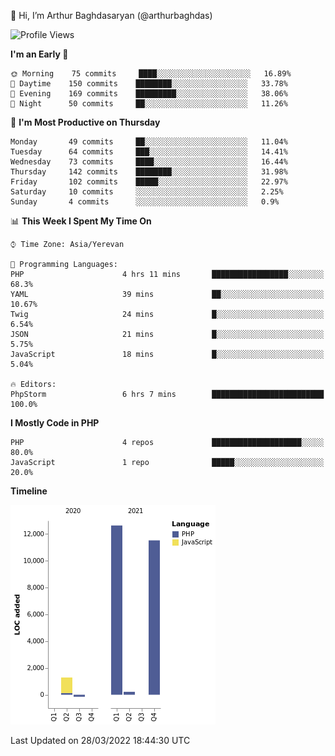 👋 Hi, I’m Arthur Baghdasaryan (@arthurbaghdas)


<!--START_SECTION:waka-->
![Profile Views](http://img.shields.io/badge/Profile%20Views-0-blue)

**I'm an Early 🐤** 

```text
🌞 Morning    75 commits     ████░░░░░░░░░░░░░░░░░░░░░   16.89% 
🌆 Daytime    150 commits    ████████░░░░░░░░░░░░░░░░░   33.78% 
🌃 Evening    169 commits    █████████░░░░░░░░░░░░░░░░   38.06% 
🌙 Night      50 commits     ██░░░░░░░░░░░░░░░░░░░░░░░   11.26%

```
📅 **I'm Most Productive on Thursday** 

```text
Monday       49 commits     ██░░░░░░░░░░░░░░░░░░░░░░░   11.04% 
Tuesday      64 commits     ███░░░░░░░░░░░░░░░░░░░░░░   14.41% 
Wednesday    73 commits     ████░░░░░░░░░░░░░░░░░░░░░   16.44% 
Thursday     142 commits    ████████░░░░░░░░░░░░░░░░░   31.98% 
Friday       102 commits    █████░░░░░░░░░░░░░░░░░░░░   22.97% 
Saturday     10 commits     ░░░░░░░░░░░░░░░░░░░░░░░░░   2.25% 
Sunday       4 commits      ░░░░░░░░░░░░░░░░░░░░░░░░░   0.9%

```


📊 **This Week I Spent My Time On** 

```text
⌚︎ Time Zone: Asia/Yerevan

💬 Programming Languages: 
PHP                      4 hrs 11 mins       █████████████████░░░░░░░░   68.3% 
YAML                     39 mins             ██░░░░░░░░░░░░░░░░░░░░░░░   10.67% 
Twig                     24 mins             █░░░░░░░░░░░░░░░░░░░░░░░░   6.54% 
JSON                     21 mins             █░░░░░░░░░░░░░░░░░░░░░░░░   5.75% 
JavaScript               18 mins             █░░░░░░░░░░░░░░░░░░░░░░░░   5.04%

🔥 Editors: 
PhpStorm                 6 hrs 7 mins        █████████████████████████   100.0%

```

**I Mostly Code in PHP** 

```text
PHP                      4 repos             ████████████████████░░░░░   80.0% 
JavaScript               1 repo              █████░░░░░░░░░░░░░░░░░░░░   20.0%

```


**Timeline**

![Chart not found](https://raw.githubusercontent.com/arthurbaghdas/arthurbaghdas/main/charts/bar_graph.png) 


 Last Updated on 28/03/2022 18:44:30 UTC
<!--END_SECTION:waka-->
